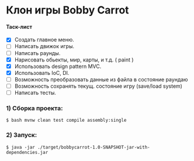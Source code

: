 # Клон игры Bobby Carrot

#### Таск-лист

- [x] Создать главное меню.
- [ ] Написать движок игры.
- [ ] Написать раунды.
- [x] Нарисовать обьекты, мир, карты, и т.д. ( paint )
- [x] Использовать design pattern MVC.
- [x] Использовать IoC, DI.
- [ ] Возможность преобразовать данные из файла в состояние раундаю
- [ ] Возможность сохранять текущ. состояние игру (save/load system)
- [ ] Написать тесты. 

### 1) Сборка проекта:
```
$ bash mvnw clean test compile assembly:single
```

### 2) Запуск:
```
$ java -jar ./target/bobbycarrot-1.0-SNAPSHOT-jar-with-dependencies.jar
```